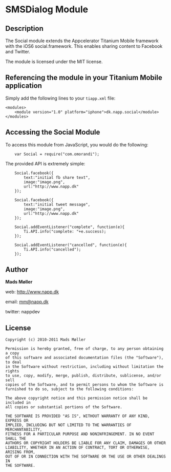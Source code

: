 # SMSDialog Module

## Description

The Social module extends the Appcelerator Titanium Mobile framework with the iOS6 social.framework. This enables sharing content to Facebook and Twitter.

The module is licensed under the MIT license.


## Referencing the module in your Titanium Mobile application ##

Simply add the following lines to your `tiapp.xml` file:
    
    <modules>
        <module version="1.0" platform="iphone">dk.napp.social</module> 
    </modules>


## Accessing the Social Module

To access this module from JavaScript, you would do the following:

		var Social = require("com.omorandi");

The provided API is extremely simple:

        Social.facebook({
			text:"initial fb share text",
			image:"image.png",
			url:"http://www.napp.dk"
		});
		
		Social.facebook({
			text:"initial tweet message",
			image:"image.png",
			url:"http://www.napp.dk"
		});
		
		Social.addEventListener("complete", function(e){
			Ti.API.info("complete: "+e.success);	
		});
		
		Social.addEventListener("cancelled", function(e){
			Ti.API.info("cancelled");	
		});

## Author

**Mads Møller**

web: http://www.napp.dk

email: mm@napp.dk

twitter: nappdev

## License

    Copyright (c) 2010-2011 Mads Møller

    Permission is hereby granted, free of charge, to any person obtaining a copy
    of this software and associated documentation files (the "Software"), to deal
    in the Software without restriction, including without limitation the rights
    to use, copy, modify, merge, publish, distribute, sublicense, and/or sell
    copies of the Software, and to permit persons to whom the Software is
    furnished to do so, subject to the following conditions:

    The above copyright notice and this permission notice shall be included in
    all copies or substantial portions of the Software.

    THE SOFTWARE IS PROVIDED "AS IS", WITHOUT WARRANTY OF ANY KIND, EXPRESS OR
    IMPLIED, INCLUDING BUT NOT LIMITED TO THE WARRANTIES OF MERCHANTABILITY,
    FITNESS FOR A PARTICULAR PURPOSE AND NONINFRINGEMENT. IN NO EVENT SHALL THE
    AUTHORS OR COPYRIGHT HOLDERS BE LIABLE FOR ANY CLAIM, DAMAGES OR OTHER
    LIABILITY, WHETHER IN AN ACTION OF CONTRACT, TORT OR OTHERWISE, ARISING FROM,
    OUT OF OR IN CONNECTION WITH THE SOFTWARE OR THE USE OR OTHER DEALINGS IN
    THE SOFTWARE.